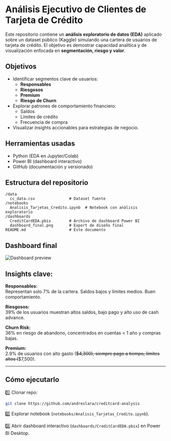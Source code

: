 # Análisis Ejecutivo de Clientes de Tarjeta de Crédito

Este repositorio contiene un **análisis exploratorio de datos (EDA)** aplicado sobre un dataset público (Kaggle) simulando una cartera de usuarios de tarjeta de crédito. El objetivo es demostrar capacidad analítica y de visualización enfocada en **segmentación, riesgo y valor**.

## Objetivos

- Identificar segmentos clave de usuarios:
  - **Responsables**
  - **Riesgosos**
  - **Premium**
  - **Riesgo de Churn**
- Explorar patrones de comportamiento financiero:
  - Saldos
  - Límites de crédito
  - Frecuencia de compra
- Visualizar insights accionables para estrategias de negocio.

## Herramientas usadas

- Python (EDA en Jupyter/Colab)
- Power BI (dashboard interactivo)
- GitHub (documentación y versionado)

## Estructura del repositorio

```
/data
  cc_data.csv               # Dataset fuente
/notebooks
  Analisis_Tarjetas_Credito.ipynb  # Notebook con análisis exploratorio
/dashboards
  CreditCardEDA.pbix        # Archivo de dashboard Power BI
  dashboard_final.png       # Export de diseño final
README.md                   # Este documento
```

## Dashboard final

![Dashboard preview](dashboard_final.png)

## Insights clave:

**Responsables:**\
Representan solo 7% de la cartera. Saldos bajos y límites medios. Buen comportamiento.

**Riesgosos:**\
39% de los usuarios muestran altos saldos, bajo pago y alto uso de cash advance.

**Churn Risk:**\
36% en riesgo de abandono, concentrados en cuentas < 1 año y compras bajas.

**Premium:**\
2.9% de usuarios con alto gasto (~~\$4,300), siempre pago a tiempo, límites altos (~~\$7,500).

---

## Cómo ejecutarlo

1️⃣ Clonar repo:

```bash
git clone https://github.com/andreslara/creditcard-analysis
```

2️⃣ Explorar notebook (`notebooks/Analisis_Tarjetas_Credito.ipynb`).

3️⃣ Abrir dashboard interactivo (`dashboards/CreditCardEDA.pbix`) en Power BI Desktop.

